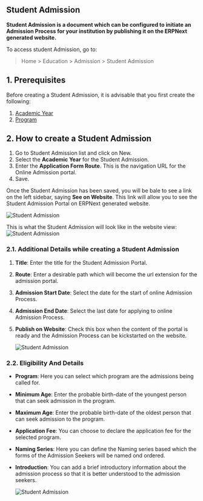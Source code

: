 ## Student Admission

**Student Admission is a document which can be configured to initiate an Admission Process for your institution by publishing it on the ERPNext generated website.**

To access student Admission, go to:

> Home > Education > Admission > Student Admission

## 1\. Prerequisites

Before creating a Student Admission, it is advisable that you first create the following:

1.  [Academic Year](https://docs.erpnext.com/docs/v13/user/manual/en/education/academic-year)
2.  [Program](https://docs.erpnext.com/docs/v13/user/manual/en/education/program)

## 2\. How to create a Student Admission

1.  Go to Student Admission list and click on New.
2.  Select the **Academic Year** for the Student Admission.
3.  Enter the **Application Form Route**. This is the navigation URL for the Online Admission portal.
4.  Save.

Once the Student Admission has been saved, you will be bale to see a link on the left sidebar, saying **See on Website**. This link will allow you to see the Student Admission Portal on ERPNext generated website.

![Student Admission](https://docs.erpnext.com/files/education-student-admission-4.png)

This is what the Student Admission will look like in the website view: ![Student Admission](https://docs.erpnext.com/files/education-student-admission-5.png)

### 2.1. Additional Details while creating a Student Admission

1.  **Title**: Enter the title for the Student Admission Portal.
2.  **Route**: Enter a desirable path which will become the url extension for the admission portal.
3.  **Admission Start Date**: Select the date for the start of online Admission Process.
4.  **Admission End Date**: Select the last date for applying to online Admission Process.
5.  **Publish on Website**: Check this box when the content of the portal is ready and the Admission Process can be kickstarted on the website.
    
    ![Student Admission](https://docs.erpnext.com/files/education-student-admission-2.png)
    

### 2.2. Eligibility And Details

*   **Program**: Here you can select which program are the admissions being called for.
*   **Minimum Age**: Enter the probable birth-date of the youngest person that can seek admission in the program.
*   **Maximum Age**: Enter the probable birth-date of the oldest person that can seek admission to the program.
*   **Application Fee**: You can choose to declare the application fee for the selected program.
*   **Naming Series**: Here you can define the Naming series based which the forms of the Admission Seekers will be named ond ordered.
*   **Introduction**: You can add a brief introductory information about the admission process so that it is better understood to the admission seekers.
    
    ![Student Admission](https://docs.erpnext.com/files/education-student-admission-3.png)